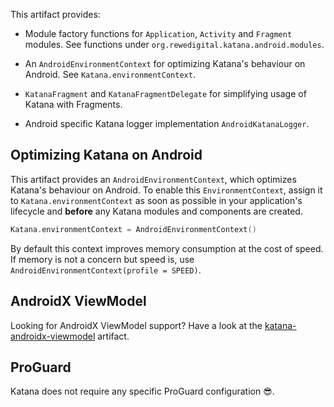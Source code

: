 This artifact provides:

  * Module factory functions for `Application`, `Activity` and `Fragment` modules.
    See functions under `org.rewedigital.katana.android.modules`.

  * An `AndroidEnvironmentContext` for optimizing Katana's behaviour on Android.
    See `Katana.environmentContext`.
    
  * `KatanaFragment` and `KatanaFragmentDelegate` for simplifying usage of Katana with Fragments.

  * Android specific Katana logger implementation `AndroidKatanaLogger`.

## Optimizing Katana on Android

This artifact provides an `AndroidEnvironmentContext`, which optimizes Katana's behaviour on Android. To enable this 
`EnvironmentContext`, assign it to `Katana.environmentContext` as soon as possible in your application's lifecycle and 
**before** any Katana modules and components are created.

```kotlin
Katana.environmentContext = AndroidEnvironmentContext()
```

By default this context improves memory consumption at the cost of speed. If memory is not a concern but speed is,
use `AndroidEnvironmentContext(profile = SPEED)`.

## AndroidX ViewModel

Looking for AndroidX ViewModel support? Have a look at the [katana-androidx-viewmodel](../androidx-viewmodel) artifact.
  
## ProGuard

Katana does not require any specific ProGuard configuration 😎.
